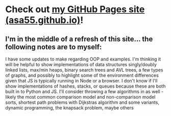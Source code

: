 # Check out [my GitHub Pages site (asa55.github.io)](https://asa55.github.io)!

## I'm in the middle of a refresh of this site... the following notes are to myself:

I have some updates to make regarding OOP and examples. I'm thinking it will be helpful to show implementations of data structures singly/doubly linked lists, max/min heaps, binary search trees and AVL trees, a few types of graphs, and possibly to highlight some of the environment differences given that JS is typically running in Node or a browser. I don't know if I'll show implementations of hashes, stacks, or queues because these are both built in to Python and JS. I'll consider throwing a few algorithms in as well - likely the most common comparison model and non-comparison model sorts, shortest path problems with Dijkstras algorithm and some variants, dynamic programming, the knapsack problem, maybe others
